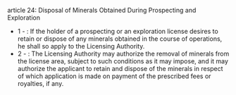 article 24: Disposal of Minerals Obtained During Prospecting and Exploration

<ul>
			<li>1 - : If the holder of a prospecting or an exploration license desires to retain or dispose of any minerals obtained in the course of operations, he shall so apply to the Licensing Authority.<ul>
			</ul></li>			<li>2 - : The Licensing Authority may authorize the removal of minerals from the license area, subject to such conditions as it may impose, and it may authorize the applicant to retain and dispose of the minerals in respect of which application is made on payment of the prescribed fees or royalties, if any.<ul>
			</ul></li></ul>